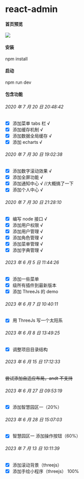 <!-- @format -->

# react-admin

#### 首页预览

![](https://repository-images.githubusercontent.com/278605615/384f4fd2-2419-48ab-be3e-8ffea72a71e3)

#### 安装

npm install

#### 启动

npm run dev

#### 包含功能

###### 2020 年 7 月 20 日 20:48:42

- [x] 添加菜单 tabs 栏 √
- [x] 添加缓存机制 √
- [x] 添加数据全局缓存 √
- [x] 添加 echarts √

###### 2020 年 7 月 30 日 19:02:38

- [x] 添加数字滚动效果 √
- [x] 添加全屏功能 √
- [x] 添加通知中心 √ //大概搞了一下
- [x] 添加个人中心 √

###### 2020 年 7 月 30 日 21:28:10

- [x] 编写 node 接口 √
- [x] 添加用户权限 √
- [x] 添加用户管理 √
- [x] 添加角色管理 √
- [x] 添加菜单管理 √
- [x] 添加字典管理 √

###### 2023 年 6 月 5 日 11:44:26

- [x] 添加一些菜单
- [x] 级所有插件到最新版本
- [x] 添加 ThreeJs 的 demo

###### 2023 年 6 月 7 日 10:40:11

- [x] 用 ThreeJs 写一个太阳系

###### 2023 年 6 月 8 日 13:49:25

- [x] 调整项目目录结构

###### 2023 年 6 月 15 日 17:12:33

~~尝试添加自适应布局，andt 不支持~~

###### 2023 年 6 月 27 日 09:53:19

- [x] 添加智慧园区一（20%）

###### 2023 年 6 月 28 日 15:07:03

- [x] 智慧园区一 添加操作按钮（60%）

###### 2023 年 7 月 13 日 10:11:39

- [x] 添加滚动背景（threejs）
- [x] 添加手绘小程序（threejs） 100%
